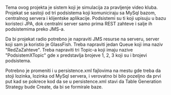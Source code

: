 Tema ovog projekta je sistem koji je simulacija za pravljenje video kluba.
Projekat se sastoji od tri podsistema koji komuniciraju sa MySql bazom,
centralnog servera i klijentske aplikacije. Podsistemi su ti koji upisuju
u bazu koristeci JPA, dok centralni server samo prima REST zahteve i 
salje ih podsistemima preko JMS-a.

Da bi projekat radio potrebno je napraviti JMS resurse na serveru, server
koji sam ja koristio je GlassFish. Treba napraviti jedan Queue koji ima
naziv "RedZaZahteve". Treba napraviti tri Topic-a koji imaju nazive
"PodsistemXTopic" gde x predstavlja brojeve 1, 2, 3 koji su i brojevi
podsistema.

Potrebno je promeniti i u persistence.xml fajlovima na mestu gde treba
da stoji lozinka, lozinka od MySql servera, i verovatno bi bilo pozeljno da
prvi put kad se pokrece kod da se u persistence.xml stavi da Table Generation
Strategy bude Create, da bi se formirale baze.
